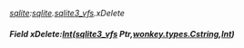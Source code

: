 _[sqlite](../../modules/sqlite/sqlite-module.md):[sqlite](../../modules/sqlite/sqlite-module.md).[sqlite3\_vfs](../../modules/sqlite/sqlite-sqlite3_vfs.md).xDelete_
##### Field xDelete:[Int](../../modules/wonkey/wonkey-types-int.md)([sqlite3_vfs](../../modules/sqlite/sqlite-sqlite3_vfs.md) Ptr,[wonkey.types.Cstring](../../modules/wonkey/wonkey-types-cstring.md),[Int](../../modules/wonkey/wonkey-types-int.md))
